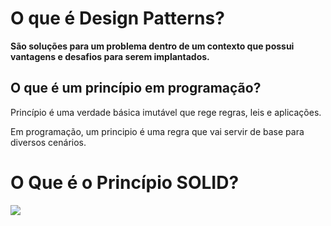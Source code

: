<h1>O que é Design Patterns?</h1>
<p><b>São soluções para um problema dentro de um contexto que possui vantagens e desafios para serem implantados.</b></p>

<h2>O que é um princípio em programação?</h2>
<p>Princípio é uma verdade básica imutável que rege regras, leis e aplicações. 

Em programação, um principio é uma regra que vai servir de base para diversos cenários.</p>

<h1>O Que é o Princípio SOLID?</h1>
<img src="https://www.comerline.es/wp-content/uploads/2022/04/1XOMTPWTpDLypkp079p9XXg.png" />

